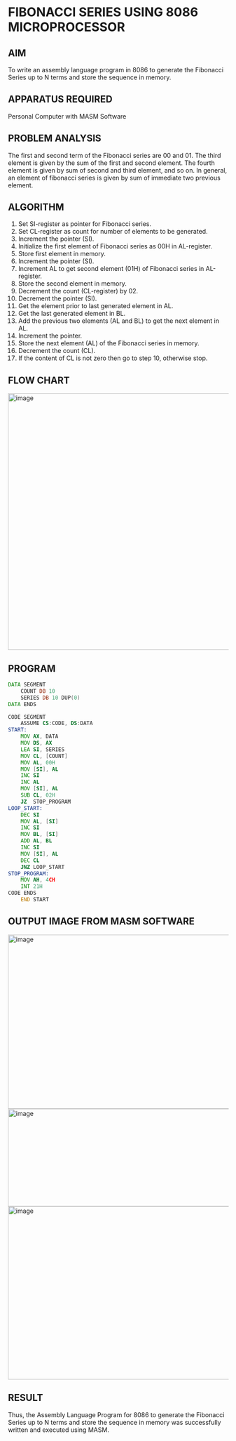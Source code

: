 # FIBONACCI SERIES USING 8086 MICROPROCESSOR

## AIM
To write an assembly language program in 8086 to generate the Fibonacci Series up to N terms and store the sequence in memory.

## APPARATUS REQUIRED
Personal Computer with MASM Software

## PROBLEM ANALYSIS
The first and second term of the Fibonacci series are 00 and 01. The third element is given by the sum of the first and second element. The fourth element is given by sum of second and third element, and so on. In general, an element of fibonacci series is given by sum of immediate two previous element.

## ALGORITHM
1. Set SI-register as pointer for Fibonacci series.
2. Set CL-register as count for number of elements to be generated.
3. Increment the pointer (SI).
4. Initialize the first element of Fibonacci series as 00H in AL-register.
5. Store first element in memory.
6. Increment the pointer (SI).
7. Increment AL to get second element (01H) of Fibonacci series in AL-register.
8. Store the second element in memory.
9. Decrement the count (CL-register) by 02.
10. Decrement the pointer (SI).
11. Get the element prior to last generated element in AL.
12. Get the last generated element in BL.
13. Add the previous two elements (AL and BL) to get the next element in AL.
14. Increment the pointer.
15. Store the next element (AL) of the Fibonacci series in memory.
16. Decrement the count (CL).
17. If the content of CL is not zero then go to step 10, otherwise stop.

## FLOW CHART
<img width="967" height="585" alt="image" src="https://github.com/user-attachments/assets/7dd62d35-fc40-403a-894f-cf84e620a8ac" />






## PROGRAM
```asm
DATA SEGMENT
    COUNT DB 10
    SERIES DB 10 DUP(0)
DATA ENDS

CODE SEGMENT
    ASSUME CS:CODE, DS:DATA
START:           
    MOV AX, DATA
    MOV DS, AX
    LEA SI, SERIES
    MOV CL, [COUNT]
    MOV AL, 00H
    MOV [SI], AL
    INC SI
    INC AL
    MOV [SI], AL
    SUB CL, 02H
    JZ  STOP_PROGRAM
LOOP_START:
    DEC SI
    MOV AL, [SI]
    INC SI
    MOV BL, [SI]
    ADD AL, BL
    INC SI
    MOV [SI], AL
    DEC CL
    JNZ LOOP_START
STOP_PROGRAM:
    MOV AH, 4CH
    INT 21H
CODE ENDS
    END START
```






## OUTPUT IMAGE FROM MASM SOFTWARE

<img width="643" height="397" alt="image" src="https://github.com/user-attachments/assets/b4be7f7f-8784-4375-8d5e-c9ccfa68968f" />



<img width="643" height="222" alt="image" src="https://github.com/user-attachments/assets/a2186cb3-f924-41f5-8dc0-a3d04ded28ad" />




<img width="636" height="395" alt="image" src="https://github.com/user-attachments/assets/25564b43-eff1-498e-a494-24fcd2fd8068" />

## RESULT
Thus, the Assembly Language Program for 8086 to generate the Fibonacci Series up to N terms and store the sequence in memory was successfully written and executed using MASM.
